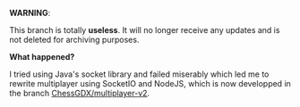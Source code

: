**WARNING**:

This branch is totally **useless**. It will no longer receive any updates and is not deleted for archiving purposes.

**What happened?**

I tried using Java's socket library and failed miserably which led me to rewrite multiplayer using SocketIO and NodeJS, which is now developped in the branch [ChessGDX/multiplayer-v2](https://github.com/arencoskun/ChessGDX/tree/multiplayer-v2).

